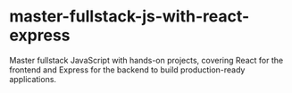 # master-fullstack-js-with-react-express
Master fullstack JavaScript with hands-on projects, covering React for the frontend and Express for the backend to build production-ready applications.
